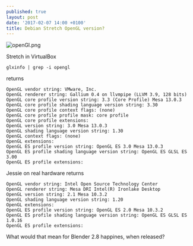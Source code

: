 ```yaml
---
published: true
layout: post
date: '2017-02-07 14:00 +0100'
title: Debian Stretch OpenGL version?
---
```

![openGl.png]({{site.baseurl}}/media/openGl.png)

Stretch in VirtualBox

    glxinfo | grep -i opengl

returns

    OpenGL vendor string: VMware, Inc.
    OpenGL renderer string: Gallium 0.4 on llvmpipe (LLVM 3.9, 128 bits)
    OpenGL core profile version string: 3.3 (Core Profile) Mesa 13.0.3
    OpenGL core profile shading language version string: 3.30
    OpenGL core profile context flags: (none)
    OpenGL core profile profile mask: core profile
    OpenGL core profile extensions:
    OpenGL version string: 3.0 Mesa 13.0.3
    OpenGL shading language version string: 1.30
    OpenGL context flags: (none)
    OpenGL extensions:
    OpenGL ES profile version string: OpenGL ES 3.0 Mesa 13.0.3
    OpenGL ES profile shading language version string: OpenGL ES GLSL ES 3.00
    OpenGL ES profile extensions:
    
Jessie on real hardware returns

    OpenGL vendor string: Intel Open Source Technology Center
    OpenGL renderer string: Mesa DRI Intel(R) Ironlake Desktop 
    OpenGL version string: 2.1 Mesa 10.3.2
    OpenGL shading language version string: 1.20
    OpenGL extensions:
    OpenGL ES profile version string: OpenGL ES 2.0 Mesa 10.3.2
    OpenGL ES profile shading language version string: OpenGL ES GLSL ES 1.0.16
    OpenGL ES profile extensions:
    
What would that mean for Blender 2.8 happines, when released?